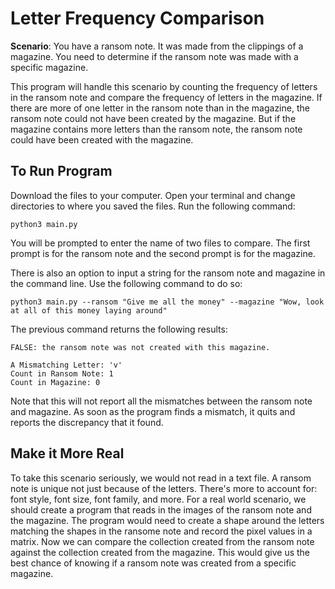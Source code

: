 # Letter Frequency Comparison

**Scenario**: You have a ransom note. It was made from the clippings of a magazine. You need to determine if the ransom note was made with a specific magazine. 

This program will handle this scenario by counting the frequency of letters in the ransom note and compare the frequency of letters in the magazine. If there are more of one letter in the ransom note than in the magazine, the ransom note could not have been created by the magazine. But if the magazine contains more letters than the ransom note, the ransom note could have been created with the magazine. 

## To Run Program

Download the files to your computer. Open your terminal and change directories to where you saved the files. Run the following command:

`python3 main.py`

You will be prompted to enter the name of two files to compare. The first prompt is for the ransom note and the second prompt is for the magazine.

There is also an option to input a string for the ransom note and magazine in the command line. Use the following command to do so:

`python3 main.py --ransom "Give me all the money" --magazine "Wow, look at all of this money laying around"`

The previous command returns the following results:

```
FALSE: the ransom note was not created with this magazine.

A Mismatching Letter: 'v'
Count in Ransom Note: 1
Count in Magazine: 0
```

Note that this will not report all the mismatches between the ransom note and magazine. As soon as the program finds a mismatch, it quits and reports the discrepancy that it found.

## Make it More Real

To take this scenario seriously, we would not read in a text file. A ransom note is unique not just because of the letters. There's more to account for: font style, font size, font family, and more. For a real world scenario, we should create a program that reads in the images of the ransom note and the magazine. The program would need to create a shape around the letters matching the shapes in the ransome note and record the pixel values in a matrix. Now we can compare the collection created from the ransom note against the collection created from the magazine. This would give us the best chance of knowing if a ransom note was created from a specific magazine.